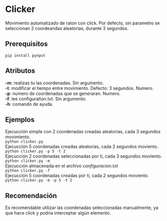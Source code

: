 # Clicker
Movimiento automatizado de raton con click. Por defecto, sin parametro se seleccionan 2 coordeandas aleatorias, durante 3 segundos.

## Prerequisitos
`pip install pynput`  

## Atributos
**-m**: realizas tu las coordenadas. Sin argumento.  
**-t**: modificar el tiempo entre movimiento. Defecto: 3 segundos. Numero.  
**-p**: numero de coordenadas que se generaran. Numero.  
**-f**: lee configuration.txt. Sin argumento.  
**-h**: comando de ayuda.  

## Ejemplos
Ejecucción simple con 2 coordenadas creadas aleatorias, cada 3 segundos movimiento.  
`python clicker.py`  
Ejecucción 5 coordenadas creadas aleatorias, cada 2 segundos moviento.  
`python clicker.py -p 5 -t 2`  
Ejecucción 2 coordenadas seleccionadas por ti, cada 3 segundos moviento.  
`python clicker.py -m`  
Ejecucción almacenada en el archivo *configuracion.txt*  
`python clicker.py -f`  
Ejecucción 5 coordenadas creadas por ti, cada 2 segundos moviento.  
`python clicker.py -m -p 5 -t 2` 

## Recomendación  
Es recomendable utilizar las coordenadas seleccionadas manualmente, ya que hace click y podria interceptar algún elemento.  
